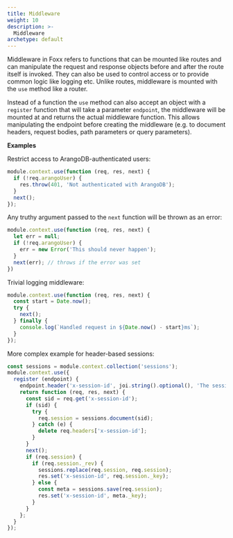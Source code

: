 ```yaml
---
title: Middleware
weight: 10
description: >-
  Middleware
archetype: default
---
```

Middleware in Foxx refers to functions that can be mounted like routes and can
manipulate the request and response objects before and after the route itself
is invoked. They can also be used to control access or to provide common logic
like logging etc. Unlike routes, middleware is mounted with the `use` method
like a router.

Instead of a function the `use` method can also accept an object with a
`register` function that will take a parameter `endpoint`, the middleware will
be mounted at and returns the actual middleware function. This allows
manipulating the endpoint before creating the middleware (e.g. to document
headers, request bodies, path parameters or query parameters).

**Examples**

Restrict access to ArangoDB-authenticated users:

```js
module.context.use(function (req, res, next) {
  if (!req.arangoUser) {
    res.throw(401, 'Not authenticated with ArangoDB');
  }
  next();
});
```

Any truthy argument passed to the `next` function will be thrown as an error:

```js
module.context.use(function (req, res, next) {
  let err = null;
  if (!req.arangoUser) {
    err = new Error('This should never happen');
  }
  next(err); // throws if the error was set
})
```

Trivial logging middleware:

```js
module.context.use(function (req, res, next) {
  const start = Date.now();
  try {
    next();
  } finally {
    console.log(`Handled request in ${Date.now() - start}ms`);
  }
});
```

More complex example for header-based sessions:

```js
const sessions = module.context.collection('sessions');
module.context.use({
  register (endpoint) {
    endpoint.header('x-session-id', joi.string().optional(), 'The session ID.');
    return function (req, res, next) {
      const sid = req.get('x-session-id');
      if (sid) {
        try {
          req.session = sessions.document(sid);
        } catch (e) {
          delete req.headers['x-session-id'];
        }
      }
      next();
      if (req.session) {
        if (req.session._rev) {
          sessions.replace(req.session, req.session);
          res.set('x-session-id', req.session._key);
        } else {
          const meta = sessions.save(req.session);
          res.set('x-session-id', meta._key);
        }
      }
    };
  }
});
```
